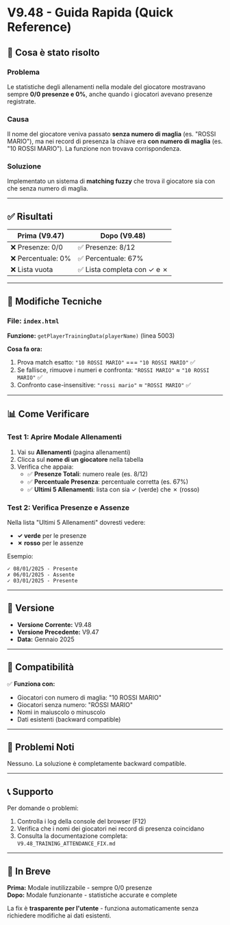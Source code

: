 # V9.48 - Guida Rapida (Quick Reference)

## 🎯 Cosa è stato risolto

### Problema
Le statistiche degli allenamenti nella modale del giocatore mostravano sempre **0/0 presenze e 0%**, anche quando i giocatori avevano presenze registrate.

### Causa
Il nome del giocatore veniva passato **senza numero di maglia** (es. "ROSSI MARIO"), ma nei record di presenza la chiave era **con numero di maglia** (es. "10 ROSSI MARIO"). La funzione non trovava corrispondenza.

### Soluzione
Implementato un sistema di **matching fuzzy** che trova il giocatore sia con che senza numero di maglia.

---

## ✅ Risultati

| Prima (V9.47) | Dopo (V9.48) |
|---------------|--------------|
| ❌ Presenze: 0/0 | ✅ Presenze: 8/12 |
| ❌ Percentuale: 0% | ✅ Percentuale: 67% |
| ❌ Lista vuota | ✅ Lista completa con ✓ e ✗ |

---

## 🔧 Modifiche Tecniche

### File: `index.html`
**Funzione:** `getPlayerTrainingData(playerName)` (linea 5003)

**Cosa fa ora:**
1. Prova match esatto: `"10 ROSSI MARIO"` === `"10 ROSSI MARIO"` ✅
2. Se fallisce, rimuove i numeri e confronta: `"ROSSI MARIO"` ≈ `"10 ROSSI MARIO"` ✅
3. Confronto case-insensitive: `"rossi mario"` ≈ `"ROSSI MARIO"` ✅

---

## 📊 Come Verificare

### Test 1: Aprire Modale Allenamenti
1. Vai su **Allenamenti** (pagina allenamenti)
2. Clicca sul **nome di un giocatore** nella tabella
3. Verifica che appaia:
   - ✅ **Presenze Totali**: numero reale (es. 8/12)
   - ✅ **Percentuale Presenza**: percentuale corretta (es. 67%)
   - ✅ **Ultimi 5 Allenamenti**: lista con sia ✓ (verde) che ✗ (rosso)

### Test 2: Verifica Presenze e Assenze
Nella lista "Ultimi 5 Allenamenti" dovresti vedere:
- **✓ verde** per le presenze
- **✗ rosso** per le assenze

Esempio:
```
✓ 08/01/2025 - Presente
✗ 06/01/2025 - Assente
✓ 03/01/2025 - Presente
```

---

## 🚀 Versione

- **Versione Corrente:** V9.48
- **Versione Precedente:** V9.47
- **Data:** Gennaio 2025

---

## 📱 Compatibilità

✅ **Funziona con:**
- Giocatori con numero di maglia: "10 ROSSI MARIO"
- Giocatori senza numero: "ROSSI MARIO"
- Nomi in maiuscolo o minuscolo
- Dati esistenti (backward compatible)

---

## 🐛 Problemi Noti

Nessuno. La soluzione è completamente backward compatible.

---

## 📞 Supporto

Per domande o problemi:
1. Controlla i log della console del browser (F12)
2. Verifica che i nomi dei giocatori nei record di presenza coincidano
3. Consulta la documentazione completa: `V9.48_TRAINING_ATTENDANCE_FIX.md`

---

## 🎉 In Breve

**Prima:** Modale inutilizzabile - sempre 0/0 presenze  
**Dopo:** Modale funzionante - statistiche accurate e complete

La fix è **trasparente per l'utente** - funziona automaticamente senza richiedere modifiche ai dati esistenti.

